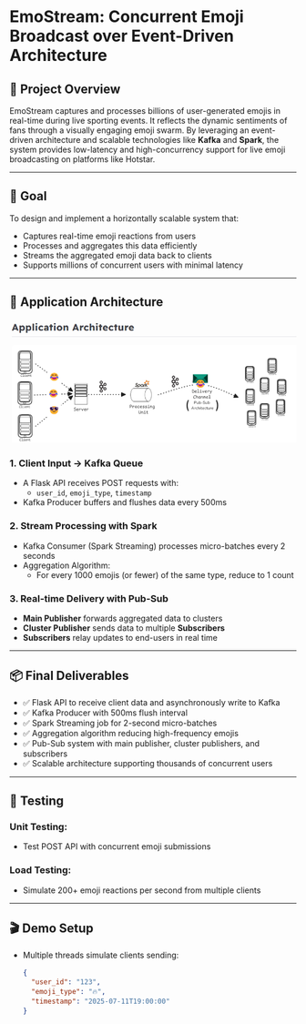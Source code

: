 # EmoStream: Concurrent Emoji Broadcast over Event-Driven Architecture

## 🚀 Project Overview

EmoStream captures and processes billions of user-generated emojis in real-time during live sporting events. It reflects the dynamic sentiments of fans through a visually engaging emoji swarm. By leveraging an event-driven architecture and scalable technologies like **Kafka** and **Spark**, the system provides low-latency and high-concurrency support for live emoji broadcasting on platforms like Hotstar.

---

## 🎯 Goal

To design and implement a horizontally scalable system that:
- Captures real-time emoji reactions from users
- Processes and aggregates this data efficiently
- Streams the aggregated emoji data back to clients
- Supports millions of concurrent users with minimal latency

---

## 🧱 Application Architecture
![App Screenshot](architecture.png)



### 1. Client Input → Kafka Queue
- A Flask API receives POST requests with:
  - `user_id`, `emoji_type`, `timestamp`
- Kafka Producer buffers and flushes data every 500ms

### 2. Stream Processing with Spark
- Kafka Consumer (Spark Streaming) processes micro-batches every 2 seconds
- Aggregation Algorithm:
  - For every 1000 emojis (or fewer) of the same type, reduce to 1 count

### 3. Real-time Delivery with Pub-Sub
- **Main Publisher** forwards aggregated data to clusters
- **Cluster Publisher** sends data to multiple **Subscribers**
- **Subscribers** relay updates to end-users in real time

---

## 📦 Final Deliverables

- ✅ Flask API to receive client data and asynchronously write to Kafka
- ✅ Kafka Producer with 500ms flush interval
- ✅ Spark Streaming job for 2-second micro-batches
- ✅ Aggregation algorithm reducing high-frequency emojis
- ✅ Pub-Sub system with main publisher, cluster publishers, and subscribers
- ✅ Scalable architecture supporting thousands of concurrent users

---

## 🧪 Testing

### Unit Testing:
- Test POST API with concurrent emoji submissions

### Load Testing:
- Simulate 200+ emoji reactions per second from multiple clients

---

## 🎬 Demo Setup

- Multiple threads simulate clients sending:
  ```json
  {
    "user_id": "123",
    "emoji_type": "🔥",
    "timestamp": "2025-07-11T19:00:00"
  }
